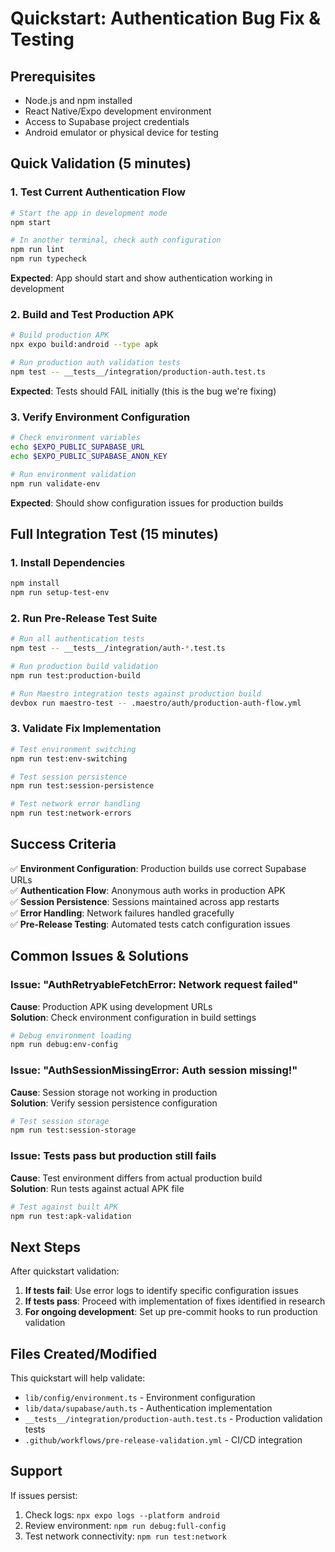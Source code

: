 # Quickstart: Authentication Bug Fix & Testing

## Prerequisites

- Node.js and npm installed
- React Native/Expo development environment
- Access to Supabase project credentials
- Android emulator or physical device for testing

## Quick Validation (5 minutes)

### 1. Test Current Authentication Flow

```bash
# Start the app in development mode
npm start

# In another terminal, check auth configuration
npm run lint
npm run typecheck
```

**Expected**: App should start and show authentication working in development

### 2. Build and Test Production APK

```bash
# Build production APK
npx expo build:android --type apk

# Run production auth validation tests
npm test -- __tests__/integration/production-auth.test.ts
```

**Expected**: Tests should FAIL initially (this is the bug we're fixing)

### 3. Verify Environment Configuration

```bash
# Check environment variables
echo $EXPO_PUBLIC_SUPABASE_URL
echo $EXPO_PUBLIC_SUPABASE_ANON_KEY

# Run environment validation
npm run validate-env
```

**Expected**: Should show configuration issues for production builds

## Full Integration Test (15 minutes)

### 1. Install Dependencies

```bash
npm install
npm run setup-test-env
```

### 2. Run Pre-Release Test Suite

```bash
# Run all authentication tests
npm test -- __tests__/integration/auth-*.test.ts

# Run production build validation
npm run test:production-build

# Run Maestro integration tests against production build
devbox run maestro-test -- .maestro/auth/production-auth-flow.yml
```

### 3. Validate Fix Implementation

```bash
# Test environment switching
npm run test:env-switching

# Test session persistence
npm run test:session-persistence

# Test network error handling
npm run test:network-errors
```

## Success Criteria

✅ **Environment Configuration**: Production builds use correct Supabase URLs  
✅ **Authentication Flow**: Anonymous auth works in production APK  
✅ **Session Persistence**: Sessions maintained across app restarts  
✅ **Error Handling**: Network failures handled gracefully  
✅ **Pre-Release Testing**: Automated tests catch configuration issues  

## Common Issues & Solutions

### Issue: "AuthRetryableFetchError: Network request failed"

**Cause**: Production APK using development URLs  
**Solution**: Check environment configuration in build settings

```bash
# Debug environment loading
npm run debug:env-config
```

### Issue: "AuthSessionMissingError: Auth session missing!"

**Cause**: Session storage not working in production  
**Solution**: Verify session persistence configuration

```bash
# Test session storage
npm run test:session-storage
```

### Issue: Tests pass but production still fails

**Cause**: Test environment differs from actual production build  
**Solution**: Run tests against actual APK file

```bash
# Test against built APK
npm run test:apk-validation
```

## Next Steps

After quickstart validation:

1. **If tests fail**: Use error logs to identify specific configuration issues
2. **If tests pass**: Proceed with implementation of fixes identified in research
3. **For ongoing development**: Set up pre-commit hooks to run production validation

## Files Created/Modified

This quickstart will help validate:

- `lib/config/environment.ts` - Environment configuration
- `lib/data/supabase/auth.ts` - Authentication implementation  
- `__tests__/integration/production-auth.test.ts` - Production validation tests
- `.github/workflows/pre-release-validation.yml` - CI/CD integration

## Support

If issues persist:
1. Check logs: `npx expo logs --platform android`
2. Review environment: `npm run debug:full-config`
3. Test network connectivity: `npm run test:network`